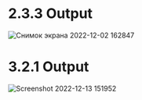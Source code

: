 # 2.3.3 Output

![Снимок экрана 2022-12-02 162847](https://user-images.githubusercontent.com/61795655/205283210-125f5636-3eb1-40c7-8f40-238da1572c6d.png)

# 3.2.1 Output

![Screenshot 2022-12-13 151952](https://user-images.githubusercontent.com/61795655/207291812-852357f8-67ad-4270-adce-44161c0a7b68.png)
